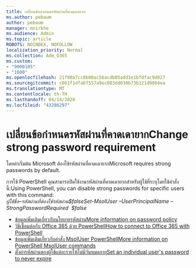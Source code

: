 ```yaml
---
title: เปลี่ยนข้อกําหนดรหัสผ่านที่คาดเดายาก
ms.author: pebaum
author: pebaum
manager: mnirkhe
ms.audience: Admin
ms.topic: article
ROBOTS: NOINDEX, NOFOLLOW
localization_priority: Normal
ms.collection: Adm_O365
ms.custom:
- "9000105"
- "1600"
ms.openlocfilehash: 21f80a7cc8b00ac56acdb05add1e1bfdfac9d827
ms.sourcegitcommit: c061f1dfa6f557a9ec083dd030b73b121d9864ea
ms.translationtype: MT
ms.contentlocale: th-TH
ms.lasthandoff: 04/14/2020
ms.locfileid: "43286297"
---
```

# <a name="change-strong-password-requirement"></a><span data-ttu-id="e1a9d-102">เปลี่ยนข้อกําหนดรหัสผ่านที่คาดเดายาก</span><span class="sxs-lookup"><span data-stu-id="e1a9d-102">Change strong password requirement</span></span>

<span data-ttu-id="e1a9d-103">โดยค่าเริ่มต้น Microsoft ต้องใช้รหัสผ่านที่คาดเดายาก</span><span class="sxs-lookup"><span data-stu-id="e1a9d-103">Microsoft requires strong passwords by default.</span></span> 

<span data-ttu-id="e1a9d-104">การใช้ PowerShell คุณสามารถปิดใช้งานรหัสผ่านที่คาดเดายากสําหรับผู้ใช้ที่ระบุโดยใช้คําสั่งนี้:</span><span class="sxs-lookup"><span data-stu-id="e1a9d-104">Using PowerShell, you can disable strong passwords for specific users with this command:</span></span><br>
<span data-ttu-id="e1a9d-105">*ผู้ใช้ชื่อ<UserPrincipalName>–รหัสผ่านที่ต้องใช้รหัสผ่าน$false*</span><span class="sxs-lookup"><span data-stu-id="e1a9d-105">*Set-MsolUser –UserPrincipalName <UserPrincipalName> –StrongPasswordRequired  $false*</span></span>

- [<span data-ttu-id="e1a9d-106">ข้อมูลเพิ่มเติมเกี่ยวกับนโยบายรหัสผ่าน</span><span class="sxs-lookup"><span data-stu-id="e1a9d-106">More information on password policy</span></span>](https://docs.microsoft.com/azure/active-directory/authentication/concept-sspr-policy#password-policies-that-only-apply-to-cloud-user-accounts)
- [<span data-ttu-id="e1a9d-107">วิธีเชื่อมต่อกับ Office 365 ด้วย PowerShell</span><span class="sxs-lookup"><span data-stu-id="e1a9d-107">How to connect to Office 365 with PowerShell</span></span>](https://docs.microsoft.com/office365/enterprise/powershell/connect-to-office-365-powershell#connect-with-the-microsoft-azure-active-directory-module-for-windows-powershell)
- [<span data-ttu-id="e1a9d-108">ข้อมูลเพิ่มเติมเกี่ยวกับคําสั่ง MsolUser PowerShell</span><span class="sxs-lookup"><span data-stu-id="e1a9d-108">More information on PowerShell MsolUser commands</span></span>](https://docs.microsoft.com/powershell/module/msonline/set-msoluser?view=azureadps-1.0)
- [<span data-ttu-id="e1a9d-109">ตั้งค่ารหัสผ่านของผู้ใช้แต่ละรายให้ไม่มีวันหมดอายุ</span><span class="sxs-lookup"><span data-stu-id="e1a9d-109">Set an individual user's password to never expire</span></span>](https://docs.microsoft.com/microsoft-365/admin/add-users/set-password-to-never-expire)
